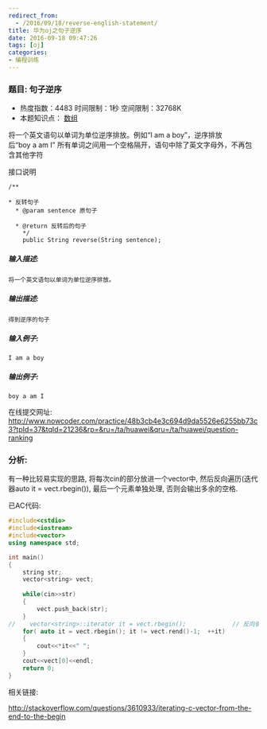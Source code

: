 ```yaml
---
redirect_from:
  - /2016/09/18/reverse-english-statement/
title: 华为oj之句子逆序
date: 2016-09-18 09:47:26
tags: [oj]
categories:
- 编程训练
---
```


### 题目: 句子逆序

- 热度指数：4483    时间限制：1秒    空间限制：32768K
- 本题知识点： [数组](http://www.nowcoder.com/questionCenter?questionTypes=000100&mutiTagIds=578)

将一个英文语句以单词为单位逆序排放。例如“I am a boy”，逆序排放后“boy a am I”
所有单词之间用一个空格隔开，语句中除了英文字母外，不再包含其他字符


接口说明
```
/**

* 反转句子
  * @param sentence 原句子

  * @return 反转后的句子
    */
    public String reverse(String sentence);
```

##### **输入描述:**

```
将一个英文语句以单词为单位逆序排放。
```

##### **输出描述:**

```
得到逆序的句子
```

##### **输入例子:**

```
I am a boy

```

##### **输出例子:**

```
boy a am I
```



在线提交网址: http://www.nowcoder.com/practice/48b3cb4e3c694d9da5526e6255bb73c3?tpId=37&tqId=21236&rp=&ru=/ta/huawei&qru=/ta/huawei/question-ranking

### 分析:

有一种比较易实现的思路, 将每次cin的部分放进一个vector中, 然后反向遍历(迭代器auto it = vect.rbegin()), 最后一个元素单独处理, 否则会输出多余的空格.



已AC代码:


```cpp
#include<cstdio>
#include<iostream>
#include<vector>
using namespace std;

int main()
{
    string str;
    vector<string> vect;
    
    while(cin>>str)
    {
        vect.push_back(str);
    }
//    vector<string>::iterator it = vect.rbegin();             // 反向循环
    for( auto it = vect.rbegin(); it != vect.rend()-1;  ++it)
    {
        cout<<*it<<" ";
    }
    cout<<vect[0]<<endl;
    return 0;
}
```


相关链接:

http://stackoverflow.com/questions/3610933/iterating-c-vector-from-the-end-to-the-begin

